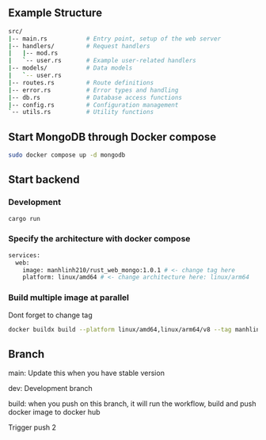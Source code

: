 ## Example Structure

``` bash
src/
|-- main.rs           # Entry point, setup of the web server
|-- handlers/         # Request handlers
|   |-- mod.rs
|   `-- user.rs       # Example user-related handlers
|-- models/           # Data models
|   `-- user.rs
|-- routes.rs         # Route definitions
|-- error.rs          # Error types and handling
|-- db.rs             # Database access functions
|-- config.rs         # Configuration management
`-- utils.rs          # Utility functions
```

## Start MongoDB through Docker compose

``` bash
sudo docker compose up -d mongodb
```

## Start backend

### Development

``` bash
cargo run
```

### Specify the architecture with docker compose

``` bash
services:
  web:
    image: manhlinh210/rust_web_mongo:1.0.1 # <- change tag here
    platform: linux/amd64 # <- change architecture here: linux/arm64
```

### Build multiple image at parallel

Dont forget to change tag

``` bash
docker buildx build --platform linux/amd64,linux/arm64/v8 --tag manhlinh210/rust_web_mongo:1.0.1 --push .
```

## Branch

main: Update this when you have stable version

dev: Development branch

build: when you push on this branch, it will run the workflow, build and push docker image to docker hub

Trigger push 2
